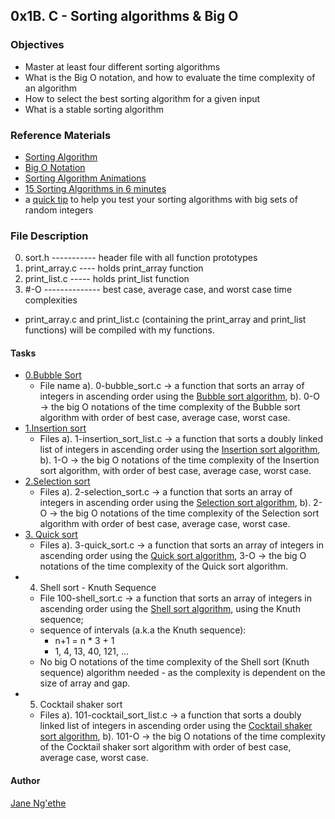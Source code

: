 ## 0x1B. C - Sorting algorithms & Big O

### Objectives
* Master at least four different sorting algorithms
* What is the Big O notation, and how to evaluate the time complexity of an algorithm
* How to select the best sorting algorithm for a given input
* What is a stable sorting algorithm

### Reference Materials
* [Sorting Algorithm](https://alx-intranet.hbtn.io/rltoken/-j5MKLBlzZAC2RfJ5DTBIg)
* [Big O Notation](https://alx-intranet.hbtn.io/rltoken/WRvrE2BaNVQFssHiUATTrw)
* [Sorting Algorithm Animations](https://alx-intranet.hbtn.io/rltoken/ol0P7NbYVb5R31iOv4Q40A)
* [15 Sorting Algorithms in 6 minutes](https://alx-intranet.hbtn.io/rltoken/_I0aEvhfJ66Xyob6dd9Utw)
* a [quick tip](https://alx-intranet.hbtn.io/rltoken/YR-VWQbICB59wZs1eAaI3w) to help you test your sorting algorithms with big sets of random integers

### File Description
0. sort.h ----------- header file with all function prototypes
1. print_array.c ---- holds print_array function
2. print_list.c ----- holds print_list function
3. #-O -------------- best case, average case, and worst case time complexities
* print_array.c and print_list.c \(containing the print_array and print_list functions\) will be compiled with my functions.

#### Tasks
* [0.Bubble Sort](https://www.youtube.com/watch?v=lyZQPjUT5B4)
  * File name a). 0-bubble_sort.c -> a function that sorts an array of integers in ascending order using the [Bubble sort algorithm](https://en.wikipedia.org/wiki/Bubble_sort), b). 0-O -> the big O notations of the time complexity of the Bubble sort algorithm with order of best case, average case, worst case.
* [1.Insertion sort](https://www.youtube.com/watch?v=nKzEJWbkPbQ&feature=emb_rel_pause)
  * Files a). 1-insertion_sort_list.c -> a function that sorts a doubly linked list of integers in ascending order using the [Insertion sort algorithm](https://en.wikipedia.org/wiki/Insertion_sort), b). 1-O -> the big O notations of the time complexity of the Insertion sort algorithm, with order of best case, average case, worst case.
* [2.Selection sort](https://www.youtube.com/watch?v=Ns4TPTC8whw)
  * Files a). 2-selection_sort.c -> a function that sorts an array of integers in ascending order using the [Selection sort algorithm](https://en.wikipedia.org/wiki/Selection_sort), b). 2-O -> the big O notations of the time complexity of the Selection sort algorithm with order of best case, average case, worst case.
* [3. Quick sort](https://www.youtube.com/watch?v=ywWBy6J5gz8)
  * Files a). 3-quick_sort.c -> a function that sorts an array of integers in ascending order using the [Quick sort algorithm](https://en.wikipedia.org/wiki/Quicksort), 3-O -> the big O notations of the time complexity of the Quick sort algorithm.
* 4. Shell sort - Knuth Sequence
  * File 100-shell_sort.c -> a function that sorts an array of integers in ascending order using the [Shell sort algorithm](https://en.wikipedia.org/wiki/Shellsort), using the Knuth sequence;
  * sequence of intervals (a.k.a the Knuth sequence):
    * n+1 = n * 3 + 1
    * 1, 4, 13, 40, 121, ...
   * No big O notations of the time complexity of the Shell sort (Knuth sequence) algorithm needed - as the complexity is dependent on the size of array and gap.
* 5. Cocktail shaker sort
  * Files a). 101-cocktail_sort_list.c -> a function that sorts a doubly linked list of integers in ascending order using the [Cocktail shaker sort algorithm](https://en.wikipedia.org/wiki/Cocktail_shaker_sort), b). 101-O -> the big O notations of the time complexity of the Cocktail shaker sort algorithm with order of best case, average case, worst case.

#### Author
[Jane Ng'ethe](https://github.com/Janengethe?tab=repositories)
